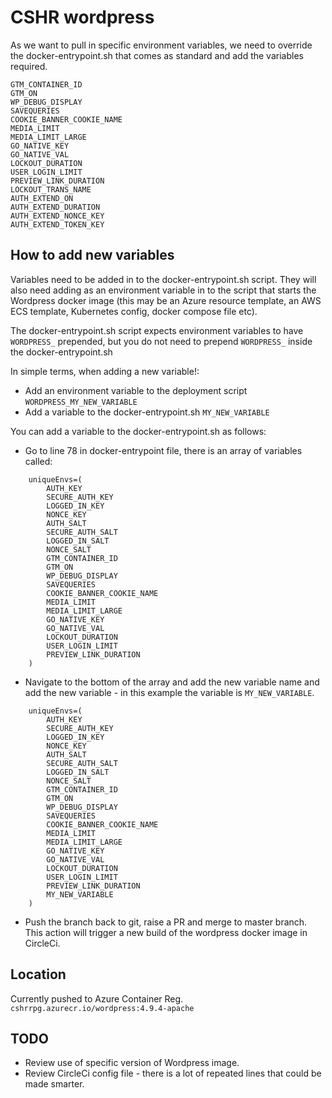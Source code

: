 # CSHR wordpress
As we want to pull in specific environment variables, we need to override the docker-entrypoint.sh that comes as standard and add the variables required.

```
GTM_CONTAINER_ID
GTM_ON
WP_DEBUG_DISPLAY
SAVEQUERIES
COOKIE_BANNER_COOKIE_NAME
MEDIA_LIMIT
MEDIA_LIMIT_LARGE
GO_NATIVE_KEY
GO_NATIVE_VAL
LOCKOUT_DURATION
USER_LOGIN_LIMIT
PREVIEW_LINK_DURATION
LOCKOUT_TRANS_NAME
AUTH_EXTEND_ON
AUTH_EXTEND_DURATION
AUTH_EXTEND_NONCE_KEY
AUTH_EXTEND_TOKEN_KEY
```

## How to add new variables

Variables need to be added in to the docker-entrypoint.sh script.  They will also need adding as an environment variable in to the script that starts the Wordpress docker image (this may be an Azure resource template, an AWS ECS template, Kubernetes config, docker compose file etc).

The docker-entrypoint.sh script expects environment variables to have `WORDPRESS_` prepended, but you do not need to prepend `WORDPRESS_` inside the docker-entrypoint.sh

In simple terms, when adding a new variable!:

* Add an environment variable to the deployment script `WORDPRESS_MY_NEW_VARIABLE`
* Add a variable to the docker-entrypoint.sh `MY_NEW_VARIABLE`

You can add a variable to the docker-entrypoint.sh as follows:

* Go to line 78 in docker-entrypoint file, there is an array of variables called:
```
	uniqueEnvs=(
		AUTH_KEY
		SECURE_AUTH_KEY
		LOGGED_IN_KEY
		NONCE_KEY
		AUTH_SALT
		SECURE_AUTH_SALT
		LOGGED_IN_SALT
		NONCE_SALT
		GTM_CONTAINER_ID
		GTM_ON
		WP_DEBUG_DISPLAY
		SAVEQUERIES
		COOKIE_BANNER_COOKIE_NAME
		MEDIA_LIMIT
		MEDIA_LIMIT_LARGE
		GO_NATIVE_KEY
		GO_NATIVE_VAL
		LOCKOUT_DURATION
		USER_LOGIN_LIMIT
		PREVIEW_LINK_DURATION
	)
```
* Navigate to the bottom of the array and add the new variable name and add the new variable - in this example the variable is `MY_NEW_VARIABLE`.
```
	uniqueEnvs=(
		AUTH_KEY
		SECURE_AUTH_KEY
		LOGGED_IN_KEY
		NONCE_KEY
		AUTH_SALT
		SECURE_AUTH_SALT
		LOGGED_IN_SALT
		NONCE_SALT
		GTM_CONTAINER_ID
		GTM_ON
		WP_DEBUG_DISPLAY
		SAVEQUERIES
		COOKIE_BANNER_COOKIE_NAME
		MEDIA_LIMIT
		MEDIA_LIMIT_LARGE
		GO_NATIVE_KEY
		GO_NATIVE_VAL
		LOCKOUT_DURATION
		USER_LOGIN_LIMIT
		PREVIEW_LINK_DURATION
        MY_NEW_VARIABLE
	)
```
* Push the branch back to git, raise a PR and merge to master branch.  This action will trigger a new build of the wordpress docker image in CircleCi.

## Location
Currently pushed to Azure Container Reg.
`cshrrpg.azurecr.io/wordpress:4.9.4-apache`

## TODO

* Review use of specific version of Wordpress image.
* Review CircleCi config file - there is a lot of repeated lines that could be made smarter.
